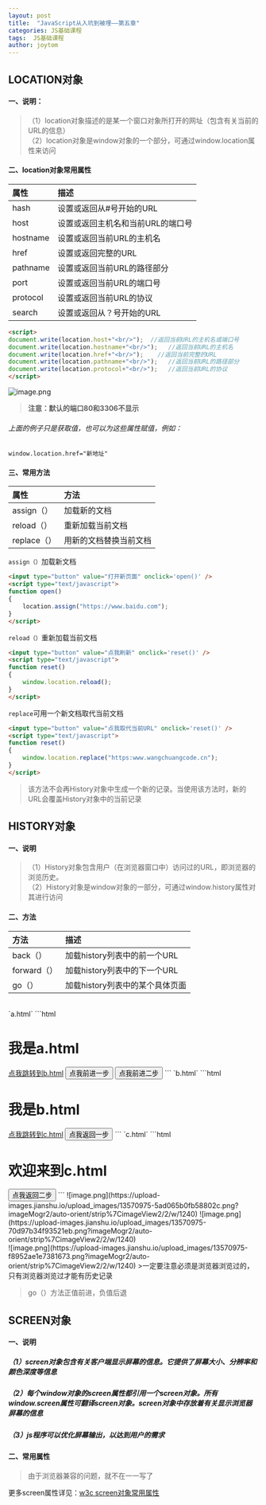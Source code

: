 ```yaml
---
layout: post
title:  "JavaScript从入坑到被埋——第五章"
categories: JS基础课程
tags:  JS基础课程
author: joytom
---
```


## LOCATION对象
#### 一、说明：
>（1）location对象描述的是某一个窗口对象所打开的网址（包含有关当前的URL的信息）<br/>（2）location对象是window对象的一个部分，可通过window.location属性来访问


#### 二、location对象常用属性

| 属性 |描述|
| :------|:------ | 
| hash |设置或返回从#号开始的URL |
| host | 设置或返回主机名和当前URL的端口号 |
|hostname|设置或返回当前URL的主机名
|href|设置或返回完整的URL
|pathname|设置或返回当前URL的路径部分
|port|设置或返回当前URL的端口号
|protocol|设置或返回当前URL的协议
|search|设置或返回从？号开始的URL

```html
<script>
document.write(location.host+"<br/>");  //返回当前URL的主机名或端口号
document.write(location.hostname+"<br/>");   //返回当前URL的主机名
document.write(location.href+"<br/>");    //返回当前完整的URL
document.write(location.pathname+"<br/>");   //返回当前URL的路径部分
document.write(location.protocol+"<br/>");   //返回当前URL的协议
</script>
```
![image.png](https://upload-images.jianshu.io/upload_images/13570975-1772e2b71fc9cf11.png?imageMogr2/auto-orient/strip%7CimageView2/2/w/1240)
>**注意：默认的端口80和3306不显示**

###### 上面的例子只是获取值，也可以为这些属性赋值，例如：<br/>
```script
window.location.href="新地址"
```
#### 三、常用方法

|属性|方法
|:---|:---
|assign（）|加载新的文档
|reload（）|重新加载当前文档
|replace（）|用新的文档替换当前文档

`assign（）`加载新文档
```html
<input type="button" value="打开新页面" onclick='open()' />
<script type="text/javascript">
function open()
{
	location.assign("https://www.baidu.com");
}
</script>
```
`reload（）`重新加载当前文档
```html
<input type="button" value="点我刷新" onclick='reset()' />
<script type="text/javascript">
function reset()
{
	window.location.reload();
}
</script>
```
`replace`可用一个新文档取代当前文档
```html
<input type="button" value="点我取代当前URL" onclick='reset()' />
<script type="text/javascript">
function reset()
{
	window.location.replace("https:www.wangchuangcode.cn");
}
</script>
```
>该方法不会再History对象中生成一个新的记录。当使用该方法时，新的URL会覆盖History对象中的当前记录

## HISTORY对象
#### 一、说明
>（1）History对象包含用户（在浏览器窗口中）访问过的URL，即浏览器的浏览历史。<br/>（2）History对象是window对象的一部分，可通过window.history属性对其进行访问

#### 二、方法

|方法|描述
|:-|:--
|back（）|加载history列表中的前一个URL
|forward（）|加载history列表中的下一个URL
|go（）|加载history列表中的某个具体页面

<br/>
`a.html`
```html
<body>
<h1>我是a.html</h1>
<a href="b.html">点我跳转到b.html</a>
<input type="button" value="点我前进一步" onclick="fun()" />
<input type="button" value="点我前进二步" onclick="abc()" />
<script>
function fun()
{
	window.history.forward();
}
function abc()
{
	window.history.go(2);
}
</script>
</body>
```
`b.html`
```html
<body>
<h1>我是b.html</h1>
<a href="c.html">点我跳转到c.html</a>
<input type="button" value="点我返回一步" onclick="fun()" >
<script>
function fun()
{
	window.history.back();	
}
</script>
</body>
```
`c.html`
```html
<body>
<h1>欢迎来到c.html</h1>
<input type="button" value="点我返回二步" onclick="fun()" >
<script>
function fun()
{
	window.history.go(-2);	
}
</script>
</body>
```
![image.png](https://upload-images.jianshu.io/upload_images/13570975-5ad065b0fb58802c.png?imageMogr2/auto-orient/strip%7CimageView2/2/w/1240)
![image.png](https://upload-images.jianshu.io/upload_images/13570975-70d97b34f93521eb.png?imageMogr2/auto-orient/strip%7CimageView2/2/w/1240)<br/>
![image.png](https://upload-images.jianshu.io/upload_images/13570975-f8952ae1e7381673.png?imageMogr2/auto-orient/strip%7CimageView2/2/w/1240)
>一定要注意必须是浏览器浏览过的，只有浏览器浏览过才能有历史记录

>go（）方法正值前进，负值后退

## SCREEN对象
#### 一、说明<br/>

##### （1）screen对象包含有关客户端显示屏幕的信息。它提供了屏幕大小、分辨率和颜色深度等信息<br/>

##### （2）每个window对象的screen属性都引用一个screen对象。所有window.screen属性可翻译screen对象。screen对象中存放着有关显示浏览器屏幕的信息<br/>
##### （3）js程序可以优化屏幕输出，以达到用户的需求<br/>
#### 二、常用属性<br/>
>由于浏览器兼容的问题，就不在一一写了

更多screen属性详见：[w3c screen对象常用属性](http://www.w3school.com.cn/jsref/dom_obj_screen.asp?_blank)


